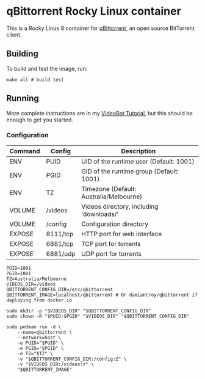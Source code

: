 # qBittorrent Rocky Linux container

This is a Rocky Linux 8 container for [qBittorrent](https://www.qbittorrent.org/), an open source BitTorrent client.

## Building

To build and test the image, run:

```shell script
make all # build test
```

## Running

More complete instructions are in my [VideoBot Tutorial](https://github.com/damiantroy/videobot),
but this should be enough to get you started.

### Configuration

| Command | Config   | Description
| ------- | -------- | -----
| ENV     | PUID     | UID of the runtime user (Default: 1001)
| ENV     | PGID     | GID of the runtime group (Default: 1001)
| ENV     | TZ       | Timezone (Default: Australia/Melbourne)
| VOLUME  | /videos  | Videos directory, including 'downloads/'
| VOLUME  | /config  | Configuration directory
| EXPOSE  | 8111/tcp | HTTP port for web interface
| EXPOSE  | 6881/tcp | TCP port for torrents
| EXPOSE  | 6881/udp | UDP port for torrents


```shell script
PUID=1001
PGID=1001
TZ=Australia/Melbourne
VIDEOS_DIR=/videos
QBITTORRENT_CONFIG_DIR=/etc/qbittorrent
QBITTORRENT_IMAGE=localhost/qbittorrent # Or damiantroy/qbittorrent if deploying from docker.io

sudo mkdir -p "$VIDEOS_DIR" "$QBITTORRENT_CONFIG_DIR"
sudo chown -R "$PUID:$PGID" "$VIDEOS_DIR" "$QBITTORRENT_CONFIG_DIR"

sudo podman run -d \
    --name=qbittorrent \
    --network=host \
    -e PUID="$PUID" \
    -e PGID="$PGID" \
    -e TZ="$TZ" \
    -v "$QBITTORRENT_CONFIG_DIR:/config:Z" \
    -v "$VIDEOS_DIR:/videos:z" \
    "$QBITTORRENT_IMAGE"
```
